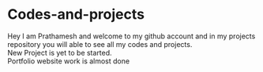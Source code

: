 # Codes-and-projects
Hey I am Prathamesh and welcome to my github account and in my projects repository you will able to see all my codes and projects.
<br>
New Project is yet to be started.<br>
Portfolio website work is almost done
